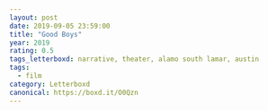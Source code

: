 ```yaml
---
layout: post 
date: 2019-09-05 23:59:00
title: "Good Boys"
year: 2019
rating: 0.5
tags_letterboxd: narrative, theater, alamo south lamar, austin
tags:
  - film
category: Letterboxd
canonical: https://boxd.it/O0Qzn
---
```

